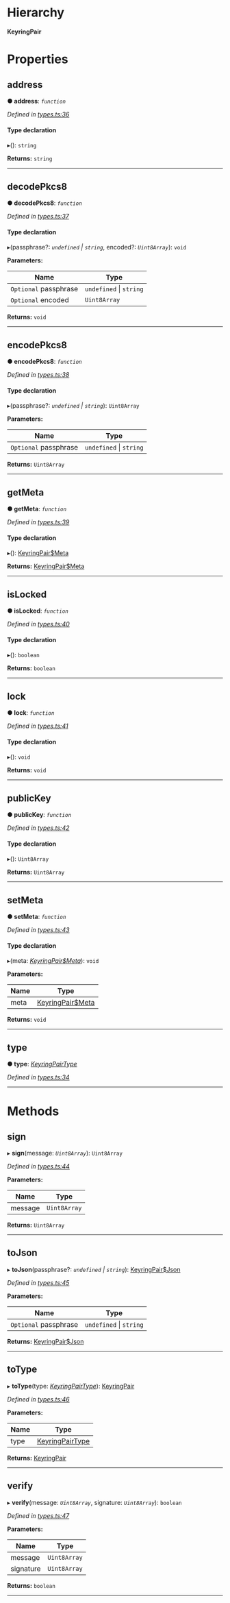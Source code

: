 

# Hierarchy

**KeyringPair**

# Properties

<a id="address"></a>

##  address

**● address**: *`function`*

*Defined in [types.ts:36](https://github.com/polkadot-js/common/blob/962e18c/packages/keyring/src/types.ts#L36)*

#### Type declaration
▸(): `string`

**Returns:** `string`

___
<a id="decodepkcs8"></a>

##  decodePkcs8

**● decodePkcs8**: *`function`*

*Defined in [types.ts:37](https://github.com/polkadot-js/common/blob/962e18c/packages/keyring/src/types.ts#L37)*

#### Type declaration
▸(passphrase?: *`undefined` \| `string`*, encoded?: *`Uint8Array`*): `void`

**Parameters:**

| Name | Type |
| ------ | ------ |
| `Optional` passphrase | `undefined` \| `string` |
| `Optional` encoded | `Uint8Array` |

**Returns:** `void`

___
<a id="encodepkcs8"></a>

##  encodePkcs8

**● encodePkcs8**: *`function`*

*Defined in [types.ts:38](https://github.com/polkadot-js/common/blob/962e18c/packages/keyring/src/types.ts#L38)*

#### Type declaration
▸(passphrase?: *`undefined` \| `string`*): `Uint8Array`

**Parameters:**

| Name | Type |
| ------ | ------ |
| `Optional` passphrase | `undefined` \| `string` |

**Returns:** `Uint8Array`

___
<a id="getmeta"></a>

##  getMeta

**● getMeta**: *`function`*

*Defined in [types.ts:39](https://github.com/polkadot-js/common/blob/962e18c/packages/keyring/src/types.ts#L39)*

#### Type declaration
▸(): [KeyringPair$Meta](../modules/_types_.md#keyringpair_meta)

**Returns:** [KeyringPair$Meta](../modules/_types_.md#keyringpair_meta)

___
<a id="islocked"></a>

##  isLocked

**● isLocked**: *`function`*

*Defined in [types.ts:40](https://github.com/polkadot-js/common/blob/962e18c/packages/keyring/src/types.ts#L40)*

#### Type declaration
▸(): `boolean`

**Returns:** `boolean`

___
<a id="lock"></a>

##  lock

**● lock**: *`function`*

*Defined in [types.ts:41](https://github.com/polkadot-js/common/blob/962e18c/packages/keyring/src/types.ts#L41)*

#### Type declaration
▸(): `void`

**Returns:** `void`

___
<a id="publickey"></a>

##  publicKey

**● publicKey**: *`function`*

*Defined in [types.ts:42](https://github.com/polkadot-js/common/blob/962e18c/packages/keyring/src/types.ts#L42)*

#### Type declaration
▸(): `Uint8Array`

**Returns:** `Uint8Array`

___
<a id="setmeta"></a>

##  setMeta

**● setMeta**: *`function`*

*Defined in [types.ts:43](https://github.com/polkadot-js/common/blob/962e18c/packages/keyring/src/types.ts#L43)*

#### Type declaration
▸(meta: *[KeyringPair$Meta](../modules/_types_.md#keyringpair_meta)*): `void`

**Parameters:**

| Name | Type |
| ------ | ------ |
| meta | [KeyringPair$Meta](../modules/_types_.md#keyringpair_meta) |

**Returns:** `void`

___
<a id="type"></a>

##  type

**● type**: *[KeyringPairType](../modules/_types_.md#keyringpairtype)*

*Defined in [types.ts:34](https://github.com/polkadot-js/common/blob/962e18c/packages/keyring/src/types.ts#L34)*

___

# Methods

<a id="sign"></a>

##  sign

▸ **sign**(message: *`Uint8Array`*): `Uint8Array`

*Defined in [types.ts:44](https://github.com/polkadot-js/common/blob/962e18c/packages/keyring/src/types.ts#L44)*

**Parameters:**

| Name | Type |
| ------ | ------ |
| message | `Uint8Array` |

**Returns:** `Uint8Array`

___
<a id="tojson"></a>

##  toJson

▸ **toJson**(passphrase?: *`undefined` \| `string`*): [KeyringPair$Json](../modules/_types_.md#keyringpair_json)

*Defined in [types.ts:45](https://github.com/polkadot-js/common/blob/962e18c/packages/keyring/src/types.ts#L45)*

**Parameters:**

| Name | Type |
| ------ | ------ |
| `Optional` passphrase | `undefined` \| `string` |

**Returns:** [KeyringPair$Json](../modules/_types_.md#keyringpair_json)

___
<a id="totype"></a>

##  toType

▸ **toType**(type: *[KeyringPairType](../modules/_types_.md#keyringpairtype)*): [KeyringPair](_types_.keyringpair.md)

*Defined in [types.ts:46](https://github.com/polkadot-js/common/blob/962e18c/packages/keyring/src/types.ts#L46)*

**Parameters:**

| Name | Type |
| ------ | ------ |
| type | [KeyringPairType](../modules/_types_.md#keyringpairtype) |

**Returns:** [KeyringPair](_types_.keyringpair.md)

___
<a id="verify"></a>

##  verify

▸ **verify**(message: *`Uint8Array`*, signature: *`Uint8Array`*): `boolean`

*Defined in [types.ts:47](https://github.com/polkadot-js/common/blob/962e18c/packages/keyring/src/types.ts#L47)*

**Parameters:**

| Name | Type |
| ------ | ------ |
| message | `Uint8Array` |
| signature | `Uint8Array` |

**Returns:** `boolean`

___

